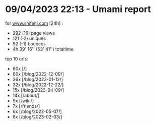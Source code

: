 # 09/04/2023 22:13 - Umami report
for www.shifeiti.com [24h] :

 - 292 (16) page views
 - 121 (-2) uniques
 - 92 (-1) bounces
 - 4h 39' 16'' (53' 41'') totaltime


top 10 urls:
 - 60x [/]
 - 60x [/blog/2022-12-09/]
 - 36x [/blog/2023-01-12/]
 - 32x [/blog/2022-12-22/]
 - 15x [/blog/2023-04-09/]
 - 14x [/about/]
 - 9x [/wiki/]
 - 7x [/friends/]
 - 6x [/blog/2022-05-07/]
 - 6x [/blog/2023-02-03/]


